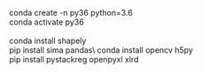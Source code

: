 conda create -n py36 python=3.6\
conda activate py36\
\
conda install shapely\
pip install sima pandas\ 
conda install opencv h5py\
pip install pystackreg openpyxl xlrd



